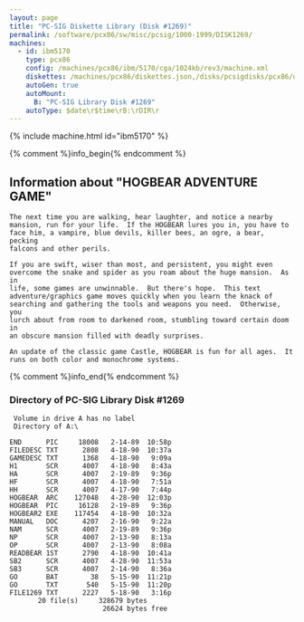 ```yaml
---
layout: page
title: "PC-SIG Diskette Library (Disk #1269)"
permalink: /software/pcx86/sw/misc/pcsig/1000-1999/DISK1269/
machines:
  - id: ibm5170
    type: pcx86
    config: /machines/pcx86/ibm/5170/cga/1024kb/rev3/machine.xml
    diskettes: /machines/pcx86/diskettes.json,/disks/pcsigdisks/pcx86/diskettes.json
    autoGen: true
    autoMount:
      B: "PC-SIG Library Disk #1269"
    autoType: $date\r$time\rB:\rDIR\r
---
```


{% include machine.html id="ibm5170" %}

{% comment %}info_begin{% endcomment %}

## Information about "HOGBEAR ADVENTURE GAME"

    The next time you are walking, hear laughter, and notice a nearby
    mansion, run for your life.  If the HOGBEAR lures you in, you have to
    face him, a vampire, blue devils, killer bees, an ogre, a bear, pecking
    falcons and other perils.
    
    If you are swift, wiser than most, and persistent, you might even
    overcome the snake and spider as you roam about the huge mansion.  As in
    life, some games are unwinnable.  But there's hope.  This text
    adventure/graphics game moves quickly when you learn the knack of
    searching and gathering the tools and weapons you need.  Otherwise, you
    lurch about from room to darkened room, stumbling toward certain doom in
    an obscure mansion filled with deadly surprises.
    
    An update of the classic game Castle, HOGBEAR is fun for all ages.  It
    runs on both color and monochrome systems.
{% comment %}info_end{% endcomment %}


### Directory of PC-SIG Library Disk #1269

     Volume in drive A has no label
     Directory of A:\

    END      PIC     18008   2-14-89  10:58p
    FILEDESC TXT      2808   4-18-90  10:37a
    GAMEDESC TXT      1368   4-18-90   9:09a
    H1       SCR      4007   4-18-90   8:43a
    HA       SCR      4007   2-19-89   9:36p
    HF       SCR      4007   4-18-90   7:51a
    HH       SCR      4007   4-17-90   7:44p
    HOGBEAR  ARC    127048   4-28-90  12:03p
    HOGBEAR  PIC     16128   2-19-89   9:36p
    HOGBEAR2 EXE    117454   4-18-90  10:32a
    MANUAL   DOC      4207   2-16-90   9:22a
    NAM      SCR      4007   2-19-89   9:36p
    NP       SCR      4007   2-13-90   8:13a
    OP       SCR      4007   2-13-90   8:08a
    READBEAR 1ST      2790   4-18-90  10:41a
    SB2      SCR      4007   4-28-90  11:53a
    SB3      SCR      4007   2-14-90   8:36a
    GO       BAT        38   5-15-90  11:21p
    GO       TXT       540   5-15-90  11:20p
    FILE1269 TXT      2227   5-18-90   3:16p
           20 file(s)     328679 bytes
                           26624 bytes free
